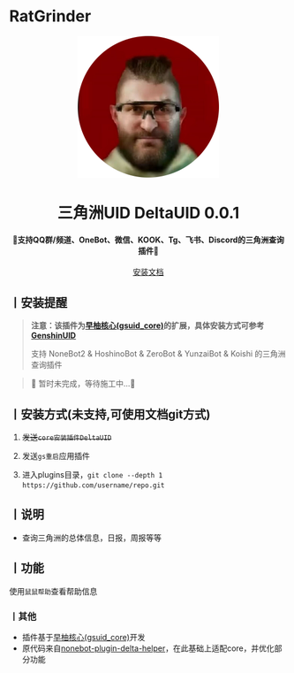 # RatGrinder

<p align="center">
  <a href="https://github.com/Agnes4m/DeltaUID"><img src="./icon.png" width="256" height="256" alt="DeltaUID"></a>
</p>
<h1 align = "center">三角洲UID DeltaUID 0.0.1</h1>
<h4 align = "center">🚧支持QQ群/频道、OneBot、微信、KOOK、Tg、飞书、Discord的三角洲查询插件🚧</h4>
<div align = "center">
        <a href="http://docs.gsuid.gbots.work/#/" target="_blank">安装文档</a>
</div>

## 丨安装提醒

> **注意：该插件为[早柚核心(gsuid_core)](https://github.com/Genshin-bots/gsuid_core)的扩展，具体安装方式可参考[GenshinUID](https://github.com/KimigaiiWuyi/GenshinUID)**
>
> 支持 NoneBot2 & HoshinoBot & ZeroBot & YunzaiBot & Koishi 的三角洲查询插件
>

> 🚧 暂时未完成，等待施工中...🚧


## 丨安装方式(未支持,可使用文档git方式)

1. ~~发送`core安装插件DeltaUID`~~
2. 发送`gs重启`应用插件

1. 进入plugins目录，`git clone --depth 1 https://github.com/username/repo.git`


## 丨说明

- 查询三角洲的总体信息，日报，周报等等

## 丨功能

使用`鼠鼠帮助`查看帮助信息

### 丨其他

- 插件基于[早柚核心(gsuid_core)](https://github.com/Genshin-bots/gsuid_core)开发
- 原代码来自[nonebot-plugin-delta-helper](https://github.com/BraveCowardp/nonebot-plugin-delta-helper)，在此基础上适配core，并优化部分功能